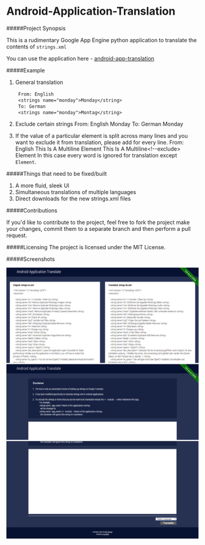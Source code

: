 Android-Application-Translation
===============================

#####Project Synopsis 

This is a rudimentary Google App Engine python application to translate the contents of `strings.xml`

You can use the application here - [android-app-translation](http://android-app-translation.appspot.com)

#####Example

1. General translation

        From: English
        <strings name="monday">Monday</string>
        To: German
        <strings name="monday">Montag</string>
        
2. Exclude certain strings
        From: English
        <string name="monday"><!--exclude-->Monday</string>
        To: German
        <string name="monday"><!--exclude-->Monday</string>

3. If the value of a particular element is split across many lines and you want to exclude it from translation, please add <!--exclude--> for every line.
		From: English
		<string name="example">This
			Is
			A
			Multiline
			Element </string>
		<string name="example">This <!--exclude-->
			Is <!--exclude-->
			<!--exclude-->A
			Multiline<!--exclude>
			Element </string>
	In this case every word is ignored for translation except `Element`.


#####Things that need to be fixed/built
1. A more fluid, sleek UI
2. Simultaneous translations of multiple languages
3. Direct downloads for the new strings.xml files

#####Contributions

If you'd like to contribute to the project, feel free to fork the project make your changes, commit them to a separate branch and then perform a pull request.

#####Licensing
The project is licensed under the MIT License.

#####Screenshots

![screenshot1](screenshot1.png)
![screenshot2](screenshot2.png)
![screenshot3](screenshot3.png)